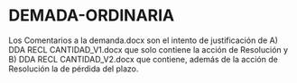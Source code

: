 # DEMADA-ORDINARIA
Los Comentarios a la demanda.docx son el intento de justificación de
  A) 	DDA RECL CANTIDAD_V1.docx que solo contiene la acción de Resolución y
  B) 	DDA RECL CANTIDAD_V2.docx que contiene, además de la acción de Resolución la de pérdida del plazo.

